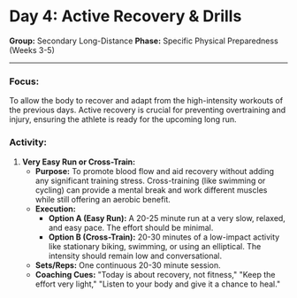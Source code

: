 # Day 4: Active Recovery & Drills

**Group:** Secondary Long-Distance
**Phase:** Specific Physical Preparedness (Weeks 3-5)

---

### Focus:
To allow the body to recover and adapt from the high-intensity workouts of the previous days. Active recovery is crucial for preventing overtraining and injury, ensuring the athlete is ready for the upcoming long run.

### Activity:

1.  **Very Easy Run or Cross-Train:**
    *   **Purpose:** To promote blood flow and aid recovery without adding any significant training stress. Cross-training (like swimming or cycling) can provide a mental break and work different muscles while still offering an aerobic benefit.
    *   **Execution:**
        *   **Option A (Easy Run):** A 20-25 minute run at a very slow, relaxed, and easy pace. The effort should be minimal.
        *   **Option B (Cross-Train):** 20-30 minutes of a low-impact activity like stationary biking, swimming, or using an elliptical. The intensity should remain low and conversational.
    *   **Sets/Reps:** One continuous 20-30 minute session.
    *   **Coaching Cues:** "Today is about recovery, not fitness," "Keep the effort very light," "Listen to your body and give it a chance to heal."
